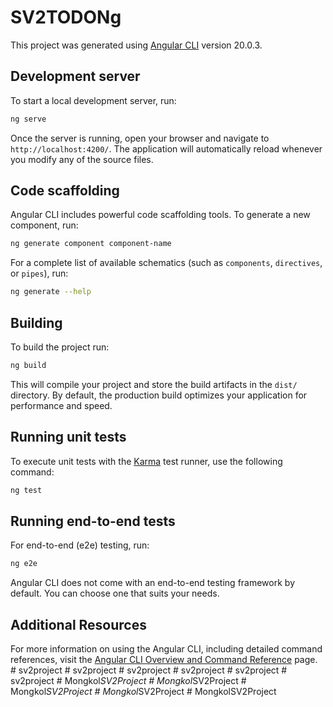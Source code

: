 # SV2TODONg

This project was generated using [Angular CLI](https://github.com/angular/angular-cli) version 20.0.3.

## Development server

To start a local development server, run:

```bash
ng serve
```

Once the server is running, open your browser and navigate to `http://localhost:4200/`. The application will automatically reload whenever you modify any of the source files.

## Code scaffolding

Angular CLI includes powerful code scaffolding tools. To generate a new component, run:

```bash
ng generate component component-name
```

For a complete list of available schematics (such as `components`, `directives`, or `pipes`), run:

```bash
ng generate --help
```

## Building

To build the project run:

```bash
ng build
```

This will compile your project and store the build artifacts in the `dist/` directory. By default, the production build optimizes your application for performance and speed.

## Running unit tests

To execute unit tests with the [Karma](https://karma-runner.github.io) test runner, use the following command:

```bash
ng test
```

## Running end-to-end tests

For end-to-end (e2e) testing, run:

```bash
ng e2e
```

Angular CLI does not come with an end-to-end testing framework by default. You can choose one that suits your needs.

## Additional Resources

For more information on using the Angular CLI, including detailed command references, visit the [Angular CLI Overview and Command Reference](https://angular.dev/tools/cli) page.
#   s v 2 p r o j e c t  
 #   s v 2 p r o j e c t  
 #   s v 2 p r o j e c t  
 #   s v 2 p r o j e c t  
 #   s v 2 p r o j e c t  
 #   s v 2 p r o j e c t  
 #   M o n g k o l _ S V 2 P r o j e c t  
 #   M o n g k o l _ S V 2 P r o j e c t  
 #   M o n g k o l _ S V 2 P r o j e c t  
 #   M o n g k o l _ S V 2 P r o j e c t  
 #   M o n g k o l S V 2 P r o j e c t  
 